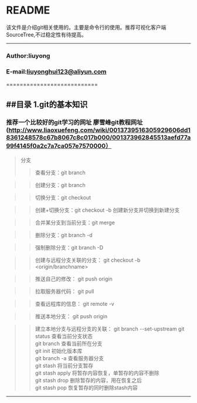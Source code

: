 README
============================
该文件是介绍git相关使用的。主要是命令行的使用。推荐可视化客户端SourceTree,不过稳定性有待提高。

****
###                 Author:liuyong
###             E-mail:liuyonghui123@aliyun.com

===========================


##<a name="index"/>目录
1.git的基本知识
----------------------------


###         推荐一个比较好的git学习的网址 廖雪峰git教程网址(http://www.liaoxuefeng.com/wiki/0013739516305929606dd18361248578c67b8067c8c017b000/001373962845513aefd77a99f4145f0a2c7a7ca057e7570000）

>分支
>>查看分支：git branch

>>创建分支：git branch <name>

>>切换分支：git checkout <name>

>>创建+切换分支：git checkout -b <name> 创建新分支并切换到新建分支

>>合并某分支到当前分支：git merge <name>

>>删除分支：git branch -d <name>

>>强制删除分支：git branch -D <name>

>>创建与远程分支关联的分支： git checkout -b <branchname> <origin/branchname>

>>推送自己的修改： git push origin <branchname>

>>拉取服务器代码： git pull

>>查看远程库的信息： git remote -v

>>推送本地分支： git push origin <branchname>

>>建立本地分支与远程分支的关联： git branch --set-upstream
        git status 查看当前分支状态<br>
        git branch 查看当前所在分支<br>
        git init 初始化版本库<br>
        git branch -a 查看服务器分支<br>
        git stash 将当前分支暂存<br>
        git stash apply 将暂存内容恢复，单暂存的内容不删除<br>
        git stash drop 删除暂存的内容，用在恢复之后 <br>
        git stash pop  恢复暂存的同时删除stash内容 <br>

        

**************************************************************
